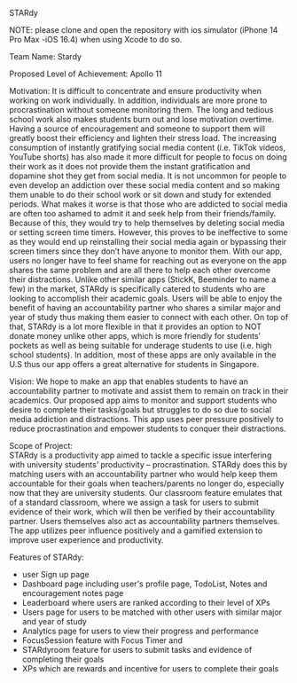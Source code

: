 
STARdy 

NOTE: please clone and open the repository with ios simulator (iPhone 14 Pro Max -iOS 16.4) when using Xcode to do so. 

Team Name: 
Stardy

Proposed Level of Achievement: 
Apollo 11

Motivation: 
It is difficult to concentrate and ensure productivity when working on work individually. In addition, individuals are more prone to procrastination without someone monitoring them. The long and tedious school work also makes students burn out and lose motivation overtime. Having a source of encouragement and someone to support them will greatly boost their efficiency and lighten their stress load. 
The increasing consumption of instantly gratifying social media content (i.e. TikTok videos, YouTube shorts) has also made it more difficult for people to focus on doing their work as it does not provide them the instant gratification and dopamine shot they get from social media. It is not uncommon for people to even develop an addiction over these social media content and so making them unable to do their school work or sit down and study for extended periods. 
What makes it worse is that those who are addicted to social media are often too ashamed to admit it and seek help from their friends/family. Because of this, they would try to help themselves by deleting social media or setting screen time timers. However, this proves to be ineffective to some as they would end up reinstalling their social media again or bypassing their screen timers since they don’t have anyone to monitor them. With our app, users no longer have to feel shame for reaching out as everyone on the app shares the same problem and are all there to help each other overcome their distractions. 
Unlike other similar apps (StickK, Beeminder to name a few) in the market, STARdy is specifically catered to students who are looking to accomplish their academic goals. Users will be able to enjoy the benefit of having an accountability partner who shares a similar major and year of study thus making them easier to connect with each other. On top of that, STARdy is a lot more flexible in that it provides an option to NOT donate money unlike other apps, which is more friendly for students’ pockets as well as being suitable for underage students to use (i.e. high school students). In addition, most of these apps are only available in the U.S thus our app offers a great alternative for students in Singapore. 

Vision: 
We hope to make an app that enables students to have an accountability partner to motivate and assist them to remain on track in their academics. Our proposed app aims to monitor and support students who desire to complete their tasks/goals but struggles to do so due to social media addiction and distractions. This app uses peer pressure positively to reduce procrastination and empower students to conquer their distractions. 

Scope of Project:  
STARdy is a productivity app aimed to tackle a specific issue interfering with university students’ productivity – procrastination. STARdy does this by matching users with an accountability partner who would help keep them accountable for their goals when teachers/parents no longer do, especially now that they are university students. Our classroom feature emulates that of a standard classroom, where we assign a task for users to submit evidence of their work, which will then be verified by their accountability partner. Users themselves also act as accountability partners themselves. The app utilizes peer influence positively and a gamified extension to improve user experience and productivity. 

Features of STARdy: 
- user Sign up page 
- Dashboard page including user's profile page, TodoList, Notes and encouragement notes page 
- Leaderboard where users are ranked according to their level of XPs
- Users page for users to be matched with other users with similar major and year of study
- Analytics page for users to view their progress and performance 
- FocusSession feature with Focus Timer and
- STARdyroom feature for users to submit tasks and evidence of completing their goals 
- XPs which are rewards and incentive for users to complete their goals 
